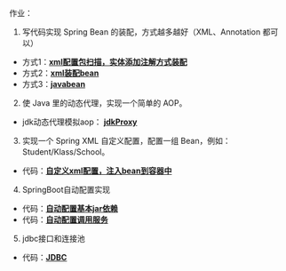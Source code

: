 作业：

1.  写代码实现 Spring Bean 的装配，方式越多越好（XML、Annotation 都可以） 

- 方式1：**[xml配置包扫描，实体添加注解方式装配](./homework01/src/main/java/code/component/annotation)**
- 方式2：**[xml装配bean](./homework01/src/main/java/code/component/xml)**
- 方式3：**[javabean](./homework01/src/main/java/code/component/javaBean)**

2.  使 Java 里的动态代理，实现一个简单的 AOP。 

- jdk动态代理模拟aop： **[jdkProxy](./homework2)**

3.  实现一个 Spring XML 自定义配置，配置一组 Bean，例如：Student/Klass/School。 

- 代码：**[自定义xml配置，注入bean到容器中](./homework03)**

4. SpringBoot自动配置实现

- 代码：**[自动配置基本jar依赖](./homework04)**
- 代码：**[自动配置调用服务](./homework04_test)**

5. jdbc接口和连接池

- 代码：**[JDBC](./homework05)**

